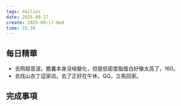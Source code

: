 ```yaml
---
tags: dailies  
date: 2025-09-17
create: 2025-09-17-Wed
time: 15:39
---
```

## 每日精華

- 去照超音波。膽囊本身沒啥變化，但是低密度脂蛋白好像太高了，160。
- 去找山衣丁這家店。去了正好在午休，QQ，立馬回家。


## 完成事項